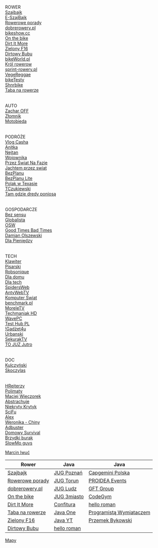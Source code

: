 ROWER<br/>
[Szajbajk](https://www.youtube.com/channel/UCj_XEf7oed3iSWHbUCWsgGw/videos)<br/>
[E-SzajBajk](https://www.youtube.com/channel/UCcrmlsGgp8E1aAQDy0GWlpw/videos)<br/>
[Rowerowe porady](https://www.youtube.com/user/roweroweporady/videos)<br/>
[dobrerowery.pl](https://www.youtube.com/channel/UCgbnwxGAINTV2CCK1WWtiAQ/videos)<br/>
[bikeshow.cc](https://www.youtube.com/c/bikeshowcc/videos)<br/>
[On the bike](https://www.youtube.com/user/onthebikedotcom/videos)<br/>
[Dirt It More](https://www.youtube.com/c/DirtItMore/videos)<br/>
[Zielony F16](https://www.youtube.com/user/ZielonyF16/videos)<br/>
[Dirtowy Bubu](https://www.youtube.com/channel/UCPk8sOlAw5shFML0Lxl4Gog/videos)<br/>
[bikeWorld.pl](https://www.youtube.com/user/bikeworldPL/videos)<br/>
[Król rowerow](https://www.youtube.com/@KrolRowerow/videos)<br/>
[sprint-rowery.pl](https://www.youtube.com/channel/UCyIvtTZmgL1gj0Vvo48TLqA/videos)<br/>
[VegeReggae](https://www.youtube.com/c/VegeReggae/videos)<br/>
[bikeTesty](https://www.youtube.com/@BikeTesty/videos)<br/>
[Shnrbike](https://www.youtube.com/@SHNRBIKE/videos)<br/>
[Taba na rowerze](https://www.youtube.com/channel/UCYUxfC6LFeVAYrTXpisrVJA/videos)<br/>
<br/>
<br/>
AUTO<br/>
[Zachar OFF](https://www.youtube.com/c/ZacharOFF/videos)<br/>
[Złomnik](https://www.youtube.com/c/Złomnik_official/videos)<br/>
[Motobieda](https://www.youtube.com/c/MotoBieda/videos)<br/>
<br/>
<br/>
PODRÓŻE<br/>
[Vlog Casha](https://www.youtube.com/@vlogcasha/videos)<br/>
[Anitka](https://www.youtube.com/@anitawu/videos)<br/>
[Nejtan](https://www.youtube.com/@swiatwedlugnejtana/videos)<br/>
[Wojownika](https://www.youtube.com/@PodrozeWojownika/videos)<br/>
[Przez Świat Na Fazie](https://www.youtube.com/channel/UC8uYStXS2ElBFLZVfuYzIxg/videos)<br/>
[Jachtem przez swiat](https://www.youtube.com/@jachtemprzezswiat/videos)<br/>
[BezPlanu](https://www.youtube.com/@BezPlanu/videos)<br/>
[BezPlanu Lite](https://www.youtube.com/@BezPlanuLite/videos)<br/>
[Polak w Texasie](https://www.youtube.com/@polakwteksasie6094/videos)<br/>
[TCzukiewski](https://www.youtube.com/@tomaszczukiewski/videos)<br/>
[Tam gdzie dredy poniosą](https://www.youtube.com/channel/UCZjwCqGo3qLPwFMjrNnCAnQ/videos)<br/>
<br/>
<br/>
GOSPODARCZE<br/>
[Bez sensu](https://www.youtube.com/c/BezSensuu/videos)<br/>
[Globalista](https://www.youtube.com/@GlobalistaTV/videos)<br/>
[OSW](https://www.youtube.com/@OSWOsrodekStudiowWschodnich/videos)<br/>
[Good Times Bad Times](https://www.youtube.com/c/GoodTimesBadTimesPL/videos)<br/>
[Damian Olszewski](https://www.youtube.com/c/DamianOlszewskiPraktycznieopieniądzach/videos)<br/>
[Dla Pieniędzy](https://www.youtube.com/channel/UCyHVSusYgnxrGGfx0SOHekw/videos)<br/>
<br/>
<br/>
TECH<br/>
[Klawiter](https://www.youtube.com/channel/UCLr4hMhk_2KE0GUBSBrspGA/videos)<br/>
[Pisarski](https://www.youtube.com/@MichaPisarskiTech/videos)<br/>
[Robsonique](https://www.youtube.com/@robsoniqe/videos)<br/>
[Dla domu](https://www.youtube.com/@kanalodomu/videos)<br/>
[Dla tech](https://www.youtube.com/@kanalotechnologii/videos)<br/>
[SpidersWeb](https://www.youtube.com/user/tvspidersweb/videos)<br/>
[AntyWebTV](https://www.youtube.com/user/AntywebTV/videos)<br/>
[Komputer Świat](https://www.youtube.com/user/KomputerSwiatOnline/videos)<br/>
[benchmark.pl](https://www.youtube.com/user/benchmarkpl/videos)<br/>
[MoreleTV](https://www.youtube.com/user/MoreleTV/videos)<br/>
[Techmaniak HD](https://www.youtube.com/channel/UCpcpLkGxmT2kln46R0enOZw/videos)<br/>
[WavePC](https://www.youtube.com/user/DawidN20v2/videos)<br/>
[Test Hub PL](https://www.youtube.com/user/TestHubPL/videos)<br/>
[!Gadżet4u](https://www.youtube.com/channel/UCkfLvhUZPltL-1hFdwP0Cgg/videos)<br/>
[Urbanski](https://www.youtube.com/user/twardyreset/videos)<br/>
[SekurakTV](https://www.youtube.com/channel/UCfxk5idSdKXTEqAOa8YXIgw/videos)<br/>
[TO JUZ Jutro](https://www.youtube.com/channel/UCv9wKjBogC5AVG54s_Imn0A/videos)<br/>
<br/>
<br/>
DOC<br/>
[Kulczyński](https://www.youtube.com/@drbartekpl/videos)<br/>
[Skoczylas](https://www.youtube.com/@MarekSkoczylasPL/videos)<br/>
<br/>
<br/>
[HRejterzy](https://www.youtube.com/c/HRejterzy/videos)<br/>
[Polimaty](https://www.youtube.com/user/Polimaty/videos)<br/>
[Maciej Wieczorek](https://www.youtube.com/c/MaciejWieczorek/videos)<br/>
[Abstrachuje](https://www.youtube.com/user/AbstrachujeTV/videos)<br/>
[Niekryty Krytyk](https://www.youtube.com/user/Macfra84/videos)<br/>
[SciFu](https://www.youtube.com/user/SciTeraz/videos)<br/>
[Alex](https://www.youtube.com/channel/UCQXS7JpIdulNnIfwDx5bkIg/videos)<br/>
[Weronika - Chiny](https://www.youtube.com/user/notsofreakk/videos)<br/>
[Adbuster](https://www.youtube.com/user/bankowo1/videos)<br/>
[Domowy Survival](https://www.youtube.com/user/DomowySurvival/videos)<br/>
[Brzydki burak](https://www.youtube.com/user/BrzydkiBurak/videos)<br/>
[SlowMo guys](https://www.youtube.com/user/theslowmoguys/videos)<br/>

[Marcin Iwuć](https://www.youtube.com/c/MarcinIwućFBO/videos)<br/>

Rower                                                                                     | Java                                                                                 | Java
----------------------------------------------------------------------------------------- | ------------------------------------------------------------------------------------ | ------------------------------------------------------------------------------------
[Szajbajk](https://www.youtube.com/channel/UCj_XEf7oed3iSWHbUCWsgGw/videos)               | [JUG Poznań](https://www.youtube.com/channel/UCNQqIfvcYb1nWNFP-X1woAQ/videos)        | [Capgemini Polska](https://www.youtube.com/channel/UCgOGj-zvVJAOG8hecLH3oMA/videos)
[Rowerowe porady](https://www.youtube.com/user/roweroweporady/videos)                     | [JUG Torun](https://www.youtube.com/channel/UCLuHypXd9ODOivs7gRpxNZg/videos)         | [PROIDEA Events](https://www.youtube.com/user/PROIDEAconferences/videos)
[dobrerowery.pl](https://www.youtube.com/channel/UCgbnwxGAINTV2CCK1WWtiAQ/videos)         | [JUG Ludz](https://www.youtube.com/user/juglodz/videos)                              | [GFT Group](https://www.youtube.com/c/Gft_Group/videos)
[On the bike](https://www.youtube.com/user/onthebikedotcom/videos)                        | [JUG 3miasto](https://www.youtube.com/channel/UCU5x5RmlIUUTyZIQKZkXHUw/videos)       | [CodeGym](https://www.youtube.com/channel/UCkrztSaBYw1aZO8a9lB9ykA/videos)
[Dirt It More](https://www.youtube.com/c/DirtItMore/videos)                               | [Confitura](https://www.youtube.com/user/confiturapl/playlists)                      | [hello roman](https://www.youtube.com/c/helloroman/videos)
[Taba na rowerze](https://www.youtube.com/channel/UCYUxfC6LFeVAYrTXpisrVJA/videos)        | [Java One](https://www.youtube.com/channel/UCdDhYMT2USoLdh4SZIsu_1g)                 | [Programistą Wymiataczem](https://www.youtube.com/channel/UCAui1BOGjOPM-ur9Zxtye_Q/videos)
[Zielony F16](https://www.youtube.com/user/ZielonyF16/videos)                             | [Java YT](https://www.youtube.com/user/java)                                         | [Przemek Bykowski](https://www.youtube.com/c/PrzemekBykowski/videos)
[Dirtowy Bubu](https://www.youtube.com/channel/UCPk8sOlAw5shFML0Lxl4Gog/videos)           | [hello roman](https://www.youtube.com/c/helloroman/videos)                           | 

[Mapy](https://wego.here.com)<br/>
